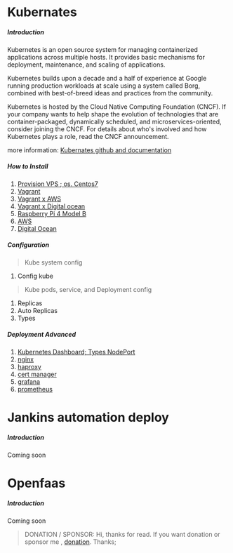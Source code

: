 # Kubernates

##### Introduction
Kubernetes is an open source system for managing containerized applications across multiple hosts. It provides basic mechanisms for deployment, maintenance, and scaling of applications.

Kubernetes builds upon a decade and a half of experience at Google running production workloads at scale using a system called Borg, combined with best-of-breed ideas and practices from the community.

Kubernetes is hosted by the Cloud Native Computing Foundation (CNCF). If your company wants to help shape the evolution of technologies that are container-packaged, dynamically scheduled, and microservices-oriented, consider joining the CNCF. For details about who's involved and how Kubernetes plays a role, read the CNCF announcement.

more information: [Kubernates github and documentation](https://github.com/kubernetes/kubernetes)

##### How to Install
1. [Provision VPS ; os. Centos7](https://github.com/juandisay/automation-server/tree/master/Setup%20Kubernates/ProvisionVPS)
2. [Vagrant](https://github.com/juandisay/automation-server/tree/master/Setup%20Kubernates/vagrant-setup)
3. [Vagrant x AWS](#)
4. [Vagrant x Digital ocean](#)
5. [Raspberry Pi 4 Model B](#)
6. [AWS](https://aws.amazon.com/kubernetes/)
7. [Digital Ocean](https://www.digitalocean.com/products/kubernetes/)

##### Configuration
> Kube system config
1. Config kube
>
> Kube pods, service, and Deployment config
1. Replicas
2. Auto Replicas
3. Types

##### Deployment Advanced
1. [Kubernetes Dashboard; Types NodePort](https://raw.githubusercontent.com/juandisay/automation-server/master/Configuration/kubernetes-dashboard/kd-types-NodePort.yaml)
2. [nginx](https://github.com/juandisay/automation-server/tree/master/Configuration/nginx)
3. [haproxy](#)
4. [cert manager](#)
5. [grafana](#)
6. [prometheus](#)


# Jankins automation deploy

##### Introduction
Coming soon


# Openfaas

##### Introduction
Coming soon


>
> DONATION / SPONSOR:
Hi, thanks for read.
If you want donation or sponsor me ,
[donation](https://www.paypal.me/juandisay).
Thanks;

